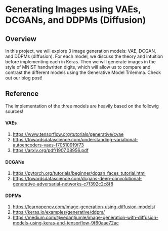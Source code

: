 # Generating Images using VAEs, DCGANs, and DDPMs (Diffusion)

## Overview
In this project, we will explore 3 image generation models: VAE, DCGAN, and DDPMs (diffusion). For each model, we discuss the theory and intuition before implementing each in Keras. Then we will generate images in the style of MNIST handwritten digits, which will allow us to compare and contrast the different models using the Generative Model Trilemma. Check out our blog post! 

## Reference
The implementation of the three models are heavily based on the followig sources!

#### VAEs

1. https://www.tensorflow.org/tutorials/generative/cvae
2. https://towardsdatascience.com/understanding-variational-autoencoders-vaes-f70510919f73
3. https://arxiv.org/pdf/1907.08956.pdf

#### DCGANs

1. https://pytorch.org/tutorials/beginner/dcgan_faces_tutorial.html
2. https://towardsdatascience.com/dcgans-deep-convolutional-generative-adversarial-networks-c7f392c2c8f8

#### DDPMs

1. https://learnopencv.com/image-generation-using-diffusion-models/ 
2. https://keras.io/examples/generative/ddpm/
3. https://medium.com/@vedantjumle/image-generation-with-diffusion-models-using-keras-and-tensorflow-9f60aae72ac


